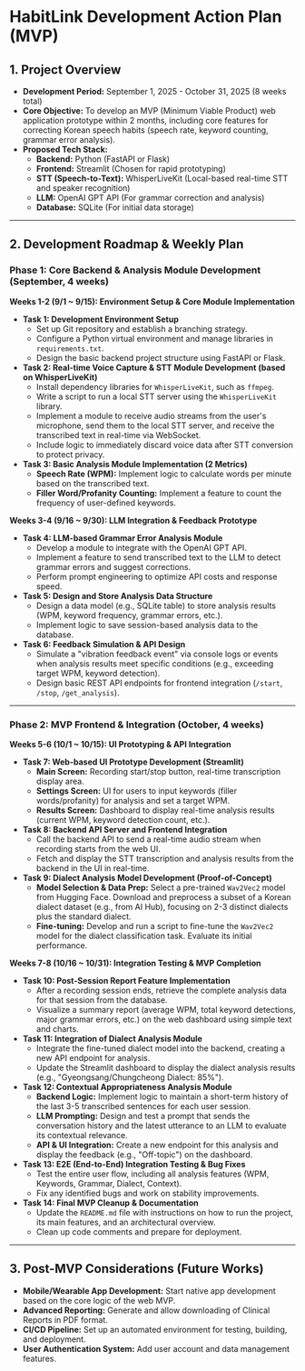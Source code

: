 # HabitLink Development Action Plan (MVP)

## 1. Project Overview

- **Development Period:** September 1, 2025 - October 31, 2025 (8 weeks total)
- **Core Objective:** To develop an MVP (Minimum Viable Product) web application prototype within 2 months, including core features for correcting Korean speech habits (speech rate, keyword counting, grammar error analysis).
- **Proposed Tech Stack:**
    - **Backend:** Python (FastAPI or Flask)
    - **Frontend:** Streamlit (Chosen for rapid prototyping)
    - **STT (Speech-to-Text):** WhisperLiveKit (Local-based real-time STT and speaker recognition)
    - **LLM:** OpenAI GPT API (For grammar correction and analysis)
    - **Database:** SQLite (For initial data storage)

---

## 2. Development Roadmap & Weekly Plan

### Phase 1: Core Backend & Analysis Module Development (September, 4 weeks)

**Weeks 1-2 (9/1 ~ 9/15): Environment Setup & Core Module Implementation**

- **Task 1: Development Environment Setup**
    - Set up Git repository and establish a branching strategy.
    - Configure a Python virtual environment and manage libraries in `requirements.txt`.
    - Design the basic backend project structure using FastAPI or Flask.
- **Task 2: Real-time Voice Capture & STT Module Development (based on WhisperLiveKit)**
    - Install dependency libraries for `WhisperLiveKit`, such as `ffmpeg`.
    - Write a script to run a local STT server using the `WhisperLiveKit` library.
    - Implement a module to receive audio streams from the user's microphone, send them to the local STT server, and receive the transcribed text in real-time via WebSocket.
    - Include logic to immediately discard voice data after STT conversion to protect privacy.
- **Task 3: Basic Analysis Module Implementation (2 Metrics)**
    - **Speech Rate (WPM):** Implement logic to calculate words per minute based on the transcribed text.
    - **Filler Word/Profanity Counting:** Implement a feature to count the frequency of user-defined keywords.

**Weeks 3-4 (9/16 ~ 9/30): LLM Integration & Feedback Prototype**

- **Task 4: LLM-based Grammar Error Analysis Module**
    - Develop a module to integrate with the OpenAI GPT API.
    - Implement a feature to send transcribed text to the LLM to detect grammar errors and suggest corrections.
    - Perform prompt engineering to optimize API costs and response speed.
- **Task 5: Design and Store Analysis Data Structure**
    - Design a data model (e.g., SQLite table) to store analysis results (WPM, keyword frequency, grammar errors, etc.).
    - Implement logic to save session-based analysis data to the database.
- **Task 6: Feedback Simulation & API Design**
    - Simulate a "vibration feedback event" via console logs or events when analysis results meet specific conditions (e.g., exceeding target WPM, keyword detection).
    - Design basic REST API endpoints for frontend integration (`/start`, `/stop`, `/get_analysis`).

---

### Phase 2: MVP Frontend & Integration (October, 4 weeks)

**Weeks 5-6 (10/1 ~ 10/15): UI Prototyping & API Integration**

- **Task 7: Web-based UI Prototype Development (Streamlit)**
    - **Main Screen:** Recording start/stop button, real-time transcription display area.
    - **Settings Screen:** UI for users to input keywords (filler words/profanity) for analysis and set a target WPM.
    - **Results Screen:** Dashboard to display real-time analysis results (current WPM, keyword detection count, etc.).
- **Task 8: Backend API Server and Frontend Integration**
    - Call the backend API to send a real-time audio stream when recording starts from the web UI.
    - Fetch and display the STT transcription and analysis results from the backend in the UI in real-time.
- **Task 9: Dialect Analysis Model Development (Proof-of-Concept)**
    - **Model Selection & Data Prep:** Select a pre-trained `Wav2Vec2` model from Hugging Face. Download and preprocess a subset of a Korean dialect dataset (e.g., from AI Hub), focusing on 2-3 distinct dialects plus the standard dialect.
    - **Fine-tuning:** Develop and run a script to fine-tune the `Wav2Vec2` model for the dialect classification task. Evaluate its initial performance.

**Weeks 7-8 (10/16 ~ 10/31): Integration Testing & MVP Completion**

- **Task 10: Post-Session Report Feature Implementation**
    - After a recording session ends, retrieve the complete analysis data for that session from the database.
    - Visualize a summary report (average WPM, total keyword detections, major grammar errors, etc.) on the web dashboard using simple text and charts.
- **Task 11: Integration of Dialect Analysis Module**
    - Integrate the fine-tuned dialect model into the backend, creating a new API endpoint for analysis.
    - Update the Streamlit dashboard to display the dialect analysis results (e.g., "Gyeongsang/Chungcheong Dialect: 85%").
- **Task 12: Contextual Appropriateness Analysis Module**
    - **Backend Logic:** Implement logic to maintain a short-term history of the last 3-5 transcribed sentences for each user session.
    - **LLM Prompting:** Design and test a prompt that sends the conversation history and the latest utterance to an LLM to evaluate its contextual relevance.
    - **API & UI Integration:** Create a new endpoint for this analysis and display the feedback (e.g., "Off-topic") on the dashboard.
- **Task 13: E2E (End-to-End) Integration Testing & Bug Fixes**
    - Test the entire user flow, including all analysis features (WPM, Keywords, Grammar, Dialect, Context).
    - Fix any identified bugs and work on stability improvements.
- **Task 14: Final MVP Cleanup & Documentation**
    - Update the `README.md` file with instructions on how to run the project, its main features, and an architectural overview.
    - Clean up code comments and prepare for deployment.

---

## 3. Post-MVP Considerations (Future Works)

- **Mobile/Wearable App Development:** Start native app development based on the core logic of the web MVP.
- **Advanced Reporting:** Generate and allow downloading of Clinical Reports in PDF format.
- **CI/CD Pipeline:** Set up an automated environment for testing, building, and deployment.
- **User Authentication System:** Add user account and data management features.


